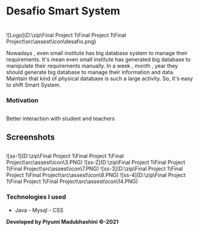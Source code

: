 # Desafio Smart System <h1> 
![Logo](D:\zip\Final Project 1\Final Project 1\Final Project\src\assest\icon\desafio.png)

 Nowadays , even small institute has big database system to manage
their requirements. It's mean even small institute has generated big
database to manipulate their requirements manually. In a week , month ,
year they should generate big database to manage their information and data.
Maintain that kind of physical database is such a large activity.
So, It's easy to shift Smart System.

### Motivation <h2> 

Better interaction with student and teachers

## Screenshots <h2> 

![ss-1](D:\zip\Final Project 1\Final Project 1\Final Project\src\assest\icon\3.PNG)
![ss-2](D:\zip\Final Project 1\Final Project 1\Final Project\src\assest\icon\7.PNG)
![ss-3](D:\zip\Final Project 1\Final Project 1\Final Project\src\assest\icon\8.PNG)
![ss-4](D:\zip\Final Project 1\Final Project 1\Final Project\src\assest\icon\14.PNG)

### Technologies I used 
- Java - Mysql - CSS

**Developed by Piyumi Madubhashini ©-2021**